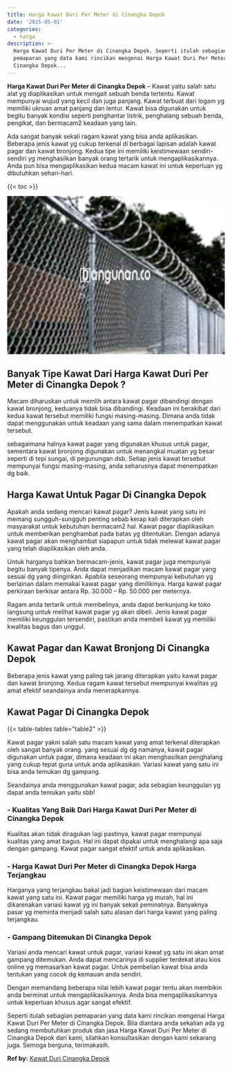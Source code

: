 ```yaml
---
title: Harga Kawat Duri Per Meter di Cinangka Depok
date: '2025-05-01'
categories:
  - harga
description: >-
  Harga Kawat Duri Per Meter di Cinangka Depok. Seperti itulah sebagian
  pemaparan yang data kami rincikan mengenai Harga Kawat Duri Per Meter di
  Cinangka Depok...
---
```


**Harga Kawat Duri Per Meter di Cinangka Depok** – Kawat yaitu salah satu alat yg diaplikasikan untuk mengait sebuah benda tertentu. Kawat mempunyai wujud yang kecil dan juga panjang. Kawat terbuat dari logam yg memiliki ukruan amat panjang dan lentur. Kawat bisa digunakan untuk begitu banyak kondisi seperti penghantar listrik, penghalang sebuah benda, pengikat, dan bermacam2 keadaan yang lain.

Ada sangat banyak sekali ragam kawat yang bisa anda aplikasikan. Beberapa jenis kawat yg cukup terkenal di berbagai lapisan adalah kawat pagar dan kawat bronjong. Kedua tipe ini memiliki keistimewaan sendiri-sendiri yg menghasilkan banyak orang tertarik untuk mengaplikasikannya. Anda pun bisa mengaplikasikan kedua macam kawat ini untuk keperluan yg dibutuhkan sehari-hari.

{{< toc >}}

![Harga Kawat Duri Per Meter di Cinangka Depok](/images/jual-kawat-murah05.png)

## Banyak Tipe Kawat Dari Harga Kawat Duri Per Meter di Cinangka Depok ?

Macam diharuskan untuk memlih antara kawat pagar dibandingi dengan kawat bronjong, keduanya tidak bisa dibandingi. Keadaan ini berakibat dari kedua kawat tersebut memiliki fungsi masing-masing. Dimana anda tidak dapat menggunakan untuk keadaan yang sama dalam menempatkan kawat tersebut.

sebagaimana halnya kawat pagar yang digunakan khusus untuk pagar, sementara kawat bronjong digunakan untuk menangkal muatan yg besar seperti di tepi sungai, di pegunungan dsb. Setiap jenis kawat tersebut mempunyai fungsi masing-masing, anda seharusnya dapat menempatkan dg baik.

## Harga Kawat Untuk Pagar Di Cinangka Depok

Apakah anda sedang mencari kawat pagar? Jenis kawat yang satu ini memang sungguh-sungguh penting sebab kerap kali diterapkan oleh masyarakat untuk kebutuhan bermacam2 hal. Kawat pagar diaplikasikan untuk memberikan penghambat pada batas yg ditentukan. Dengan adanya kawat pagar akan menghambat siapapun untuk tidak melewat kawat pagar yang telah diaplikasikan oleh anda.

Untuk harganya bahkan bermacam-jenis, kawat pagar juga mempunyai begitu banyak tipenya. Anda dapat menjadikan macam kawat pagar yang sesuai dg yang diinginkan. Apabila seseorang mempunyai kebutuhan yg berlainan dalam memakai kawat pagar yang dimilikinya. Harga kawat pagar perkiraan berkisar antara Rp. 30.000 – Rp. 50.000 per meternya.

Ragam anda tertarik untuk membelinya, anda dapat berkunjung ke toko langsung untuk melihat kawat pagar yg akan dibeli. Jenis kawat pagar memiliki keunggulan tersendiri, pastikan anda membeli kawat yg memiliki kwalitas bagus dan unggul.

## Kawat Pagar dan Kawat Bronjong Di Cinangka Depok

Beberapa jenis kawat yang paling tak jarang diterapkan yaitu kawat pagar dan kawat bronjong. Kedua ragam kawat tersebut mempunyai kwalitas yg amat efektif seandainya anda menerapkannya.

## Kawat Pagar Di Cinangka Depok

{{< table-tables table="table2" >}}

Kawat pagar yakni salah satu macam kawat yang amat terkenal diterapkan oleh sangat banyak orang. yang sesuai dg dg namanya, kawat pagar digunakan untuk pagar, dimana keadaan ini akan menghasilkan penghalang yang cukup tepat guna untuk anda aplikasikan. Variasi kawat yang satu ini bisa anda temukan dg gampang.

Seandainya anda menggunakan kawat pagar, ada sebagian keunggulan yg dapat anda temukan yaitu sbb!

### \- Kualitas Yang Baik Dari Harga Kawat Duri Per Meter di Cinangka Depok

Kualitas akan tidak diragukan lagi pastinya, kawat pagar mempunyai kualitas yang amat bagus. Hal ini dapat dipakai untuk menghalangi apa saja dengan gampang. Kawat pagar sangat efektif untuk anda aplikasikan.

### \- Harga Kawat Duri Per Meter di Cinangka Depok Harga Terjangkau

Harganya yang terjangkau bakal jadi bagian keistimewaan dari macam kawat yang satu ini. Kawat pagar memiliki harga yg murah, hal ini dikarenakan variasi kawat yg ini banyak sekali peminatnya. Banyaknya pasar yg meminta menjadi salah satu alasan dari harga kawat yang paling terjangkau.

### \- Gampang Ditemukan Di Cinangka Depok

Variasi anda mencari kawat untuk pagar, variasi kawat yg satu ini akan amat gampang ditemukan. Anda dapat mencarinya di supplier terdekat atau kios online yg memasarkan kawat pagar. Untuk pembelian kawat bisa anda tentukan yang cocok dg kemauan anda sendiri.

Dengan memandang beberapa nilai lebih kawat pagar tentu akan membikin anda berminat untuk mengaplikasikannya. Anda bisa mengaplikasikannya untuk keperluan khusus agar sangat efektif.

Seperti itulah sebagian pemaparan yang data kami rincikan mengenai Harga Kawat Duri Per Meter di Cinangka Depok. Bila diantara anda sekalian ada yg sedang membutuhkan produk dan jasa Harga Kawat Duri Per Meter di Cinangka Depok dari kami, silahkan konsultasikan dengan kami sekarang juga. Semoga berguna, terimakasih.

**Ref by:** [Kawat Duri Cinangka Depok](https://id.wikipedia.org/wiki/Kawat)
